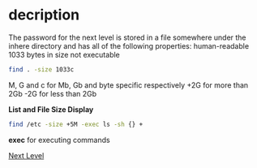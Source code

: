 # decription
The password for the next level is stored in a file somewhere under the inhere directory and has all of the following properties:
    human-readable
    1033 bytes in size
    not executable

```bash
find . -size 1033c
```

 M, G and c for Mb, Gb and byte specific respectively
 +2G for more than 2Gb
 -2G for less than 2Gb

**List and File Size Display**
 ```bash
 find /etc -size +5M -exec ls -sh {} +
 ```
**exec** for executing commands

[Next Level](level_06.md)
